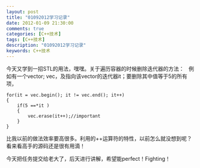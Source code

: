 ```yaml
---
layout: post
title: "01092012学习记录"
date: 2012-01-09 21:30:00
comments: true
categories: [C++技术]
tags: [C++技术]
description: "01092012学习记录"
keywords: C++技术
---
```


今天又学到一招STL的用法，嘿嘿。关于遍历容器的时候删除迭代器的方法：   例如有一个vector<int>; vec，及指向该vector的迭代器it；要删除其中值等于5的所有项，
```
for(it = vec.begin(); it != vec.end(); it++)
{
    if(5 ==*it )
    {
        vec.erase(it++);//important
    }
}
```

比我以前的做法效率要高很多。利用的++运算符的特性，以前怎么就没想到呢？看来看高手的源码还是很有用滴！

今天把任务提交给老大了，后天进行讲解，希望能perfect！Fighting！
